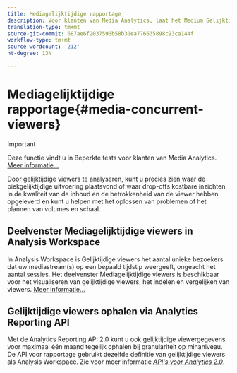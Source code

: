 ```yaml
---
title: Mediagelijktijdige rapportage
description: Voor klanten van Media Analytics, laat het Medium Gelijktijdige Kijkers in Analysis Workspace u toe om gezamenlijke kijkers te analyseren om te begrijpen waar de piekgelijktijdig voorkwam of waar drop-outs voorkwamen.
translation-type: tm+mt
source-git-commit: 687ae6f2037590b58b30ea776635898c93ca144f
workflow-type: tm+mt
source-wordcount: '212'
ht-degree: 13%

---
```



# Mediagelijktijdige rapportage{#media-concurrent-viewers}

>[!IMPORTANT]
>
>Deze functie vindt u in Beperkte tests voor klanten van Media Analytics. [Meer informatie...](https://docs.adobe.com/content/help/nl-NL/analytics/landing/an-releases.html)

Door gelijktijdige viewers te analyseren, kunt u precies zien waar de piekgelijktijdige uitvoering plaatsvond of waar drop-offs kostbare inzichten in de kwaliteit van de inhoud en de betrokkenheid van de viewer hebben opgeleverd en kunt u helpen met het oplossen van problemen of het plannen van volumes en schaal.

## Deelvenster Mediagelijktijdige viewers in Analysis Workspace

In Analysis Workspace is Gelijktijdige viewers het aantal unieke bezoekers dat uw mediastream(s) op een bepaald tijdstip weergeeft, ongeacht het aantal sessies. Het deelvenster Mediagelijktijdige viewers is beschikbaar voor het visualiseren van gelijktijdige viewers, het indelen en vergelijken van viewers. [Meer informatie...](https://docs.adobe.com/content/help/nl-NL/analytics/analyze/analysis-workspace/panels/media-concurrent-viewers.html)

## Gelijktijdige viewers ophalen via Analytics Reporting API

Met de Analytics Reporting API 2.0 kunt u ook gelijktijdige viewergegevens voor maximaal één maand tegelijk ophalen bij granulariteit op minaniveau. De API voor rapportage gebruikt dezelfde definitie van gelijktijdige viewers als Analysis Workspace.  Zie voor meer informatie [_*API&#39;s voor Analytics 2.0*_](https://www.adobe.io/apis/experiencecloud/analytics/docs.html).
